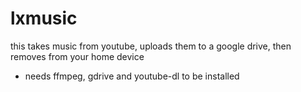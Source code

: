 # lxmusic
this takes music from youtube, uploads them to a google drive, then removes from your home device

* needs
ffmpeg, gdrive and youtube-dl to be installed 
